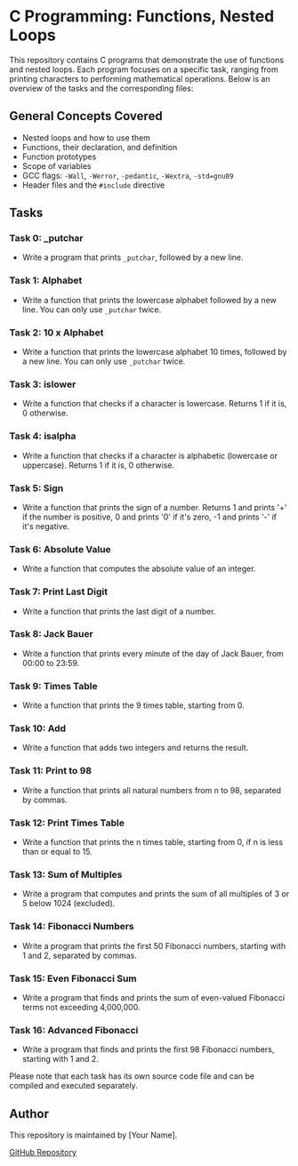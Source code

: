 # C Programming: Functions, Nested Loops

This repository contains C programs that demonstrate the use of functions and nested loops. Each program focuses on a specific task, ranging from printing characters to performing mathematical operations. Below is an overview of the tasks and the corresponding files:

## General Concepts Covered

- Nested loops and how to use them
- Functions, their declaration, and definition
- Function prototypes
- Scope of variables
- GCC flags: `-Wall`, `-Werror`, `-pedantic`, `-Wextra`, `-std=gnu89`
- Header files and the `#include` directive


## Tasks

### Task 0: _putchar

- Write a program that prints `_putchar`, followed by a new line.

### Task 1: Alphabet

- Write a function that prints the lowercase alphabet followed by a new line. You can only use `_putchar` twice.

### Task 2: 10 x Alphabet

- Write a function that prints the lowercase alphabet 10 times, followed by a new line. You can only use `_putchar` twice.

### Task 3: islower

- Write a function that checks if a character is lowercase. Returns 1 if it is, 0 otherwise.

### Task 4: isalpha

- Write a function that checks if a character is alphabetic (lowercase or uppercase). Returns 1 if it is, 0 otherwise.

### Task 5: Sign

- Write a function that prints the sign of a number. Returns 1 and prints '+' if the number is positive, 0 and prints '0' if it's zero, -1 and prints '-' if it's negative.

### Task 6: Absolute Value

- Write a function that computes the absolute value of an integer.

### Task 7: Print Last Digit

- Write a function that prints the last digit of a number.

### Task 8: Jack Bauer

- Write a function that prints every minute of the day of Jack Bauer, from 00:00 to 23:59.

### Task 9: Times Table

- Write a function that prints the 9 times table, starting from 0.

### Task 10: Add

- Write a function that adds two integers and returns the result.

### Task 11: Print to 98

- Write a function that prints all natural numbers from n to 98, separated by commas.

### Task 12: Print Times Table

- Write a function that prints the n times table, starting from 0, if n is less than or equal to 15.

### Task 13: Sum of Multiples

- Write a program that computes and prints the sum of all multiples of 3 or 5 below 1024 (excluded).

### Task 14: Fibonacci Numbers

- Write a program that prints the first 50 Fibonacci numbers, starting with 1 and 2, separated by commas.

### Task 15: Even Fibonacci Sum

- Write a program that finds and prints the sum of even-valued Fibonacci terms not exceeding 4,000,000.

### Task 16: Advanced Fibonacci

- Write a program that finds and prints the first 98 Fibonacci numbers, starting with 1 and 2.

Please note that each task has its own source code file and can be compiled and executed separately.

## Author

This repository is maintained by [Your Name].

[GitHub Repository](https://github.com/mircont/alx-low_level_programming/0x02-functions_nested_loops)


